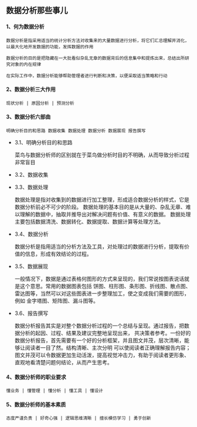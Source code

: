 ## 数据分析那些事儿

#### 1、何为数据分析

	数据分析是指采用适当的统计分析方法对收集来的大量数据进行分析，将它们汇总理解并消化，以最大化地开发数据的功能，发挥数据的作用

	数据分析的目的是把隐藏在一大批看似杂乱无章的数据背后的信息集中和提炼出来，总结出所研究对象的内在规律

	在实际工作中，数据分析能够帮助管理者进行判断和决策，以便采取适当策略和行动

#### 2、数据分析三大作用

	现状分析 | 原因分析 | 预测分析

#### 3、数据分析六部曲

	明确分析目的和思路 数据收集 数据处理 数据分析 数据展现 报告撰写

- 3.1、明确分析目的和思路

	菜鸟与数据分析师的区别就在于菜鸟做分析时目的不明确，从而导致分析过程非常盲目

- 3.2、数据收集


- 3.3、数据处理

	数据处理是指对收集到的数据进行加工整理，形成适合数据分析的样式，它是数据分析前必不可少的阶段。
数据处理的基本目的是从大量的、杂乱无章、难以理解的数据中，抽取并推导出对解决问题有价值、有意义的数据。
	数据处理主要包括数据清洗、数据转化、数据提取、数据计算等处理方法。

- 3.4、数据分析

	数据分析是指用适当的分析方法及工具，对处理过的数据进行分析，提取有价值的信息，形成有效结论的过程。


- 3.5、数据展现

	一般情况下，数据是通过表格何图形的方式来呈现的，我们常说按图表说话就是这个意思。常用的数据图表包括
饼图、柱形图、条形图、折线图、散点图、雷达图等，当然可以对这些图表进一步整理加工，使之变成我们需要的图形，例如
金字塔图、矩阵图、漏斗图等。

- 3.6、报告撰写

	数据分析报告其实是对整个数据分析过程的一个总结与呈现。通过报告，把数据分析的起因、过程、结果及建议完整地呈现出来，
共决策者参考。一份好的数据分析报告，首先需要有一个好的分析框架，并且图文并茂，层次清晰，能够让阅读者一目了然。结构清晰、主次分明
可以使阅读者正确理解报告内容；图文并茂可以令数据更加生动活泼，提高视觉冲击力，有助于阅读者更形象、直观地看清楚问题何结论，从而产生思考。

#### 4、数据分析师的职业要求

	懂业务 | 懂管理 | 懂分析 | 懂工具 | 懂设计


#### 5、数据分析师的基本素质

	态度严谨负责 | 好奇心强 | 逻辑思维清晰 | 擅长模仿学习 | 勇于创新 

